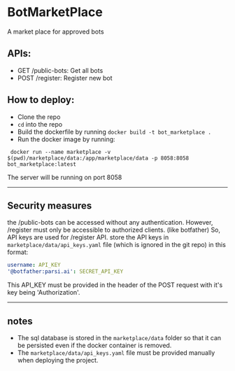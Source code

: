 # BotMarketPlace
A market place for approved bots 

## APIs: 
- GET /public-bots:  Get all bots  
- POST /register: Register new bot 


## How to deploy:
- Clone the repo
- `cd` into the repo
- Build the dockerfile by running `docker build -t bot_marketplace .`
- Run the docker image by running: 
``` 
 docker run --name marketplace -v $(pwd)/marketplace/data:/app/marketplace/data -p 8058:8058 bot_marketplace:latest
```
The server will be running on port 8058

<hr>

## Security measures
the /public-bots can be accessed without any authentication. However, /register must only be 
accessible to authorized clients. (like botfather)
So, API keys are used for /register API. store the API keys in `marketplace/data/api_keys.yaml` file (which is ignored in 
the git repo) in this format:
```yaml
username: API_KEY
'@botfather:parsi.ai': SECRET_API_KEY
```
This API_KEY must be provided in the header of the POST request with it's key being 'Authorization'.
<hr>

## notes
- The sql database is stored in the `marketplace/data` folder so that it can be 
persisted even if the docker container is removed.
- The `marketplace/data/api_keys.yaml` file must be provided manually when deploying the project.